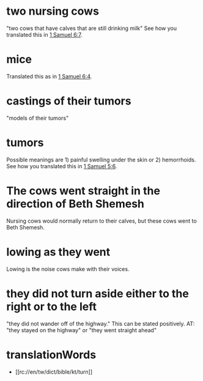 # two nursing cows

"two cows that have calves that are still drinking milk" See how you translated this in [1 Samuel 6:7](./07.md).

# mice

Translated this as in [1 Samuel 6:4](./03.md).

# castings of their tumors

"models of their tumors"

# tumors

Possible meanings are 1) painful swelling under the skin or 2) hemorrhoids. See how you translated this in [1 Samuel 5:6](../05/06.md).

# The cows went straight in the direction of Beth Shemesh

Nursing cows would normally return to their calves, but these cows went to Beth Shemesh.

# lowing as they went

Lowing is the noise cows make with their voices.

# they did not turn aside either to the right or to the left

"they did not wander off of the highway." This can be stated positively. AT: "they stayed on the highway" or "they went straight ahead"

# translationWords

* [[rc://en/tw/dict/bible/kt/turn]]